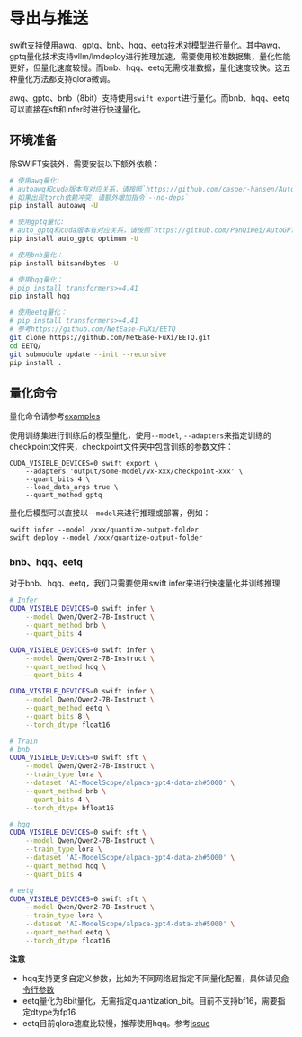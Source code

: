 # 导出与推送
swift支持使用awq、gptq、bnb、hqq、eetq技术对模型进行量化。其中awq、gptq量化技术支持vllm/lmdeploy进行推理加速，需要使用校准数据集，量化性能更好，但量化速度较慢。而bnb、hqq、eetq无需校准数据，量化速度较快。这五种量化方法都支持qlora微调。

awq、gptq、bnb（8bit）支持使用`swift export`进行量化。而bnb、hqq、eetq可以直接在sft和infer时进行快速量化。

## 环境准备

除SWIFT安装外，需要安装以下额外依赖：
```bash
# 使用awq量化:
# autoawq和cuda版本有对应关系，请按照`https://github.com/casper-hansen/AutoAWQ`选择版本
# 如果出现torch依赖冲突，请额外增加指令`--no-deps`
pip install autoawq -U

# 使用gptq量化:
# auto_gptq和cuda版本有对应关系，请按照`https://github.com/PanQiWei/AutoGPTQ#quick-installation`选择版本
pip install auto_gptq optimum -U

# 使用bnb量化：
pip install bitsandbytes -U

# 使用hqq量化：
# pip install transformers>=4.41
pip install hqq

# 使用eetq量化：
# pip install transformers>=4.41
# 参考https://github.com/NetEase-FuXi/EETQ
git clone https://github.com/NetEase-FuXi/EETQ.git
cd EETQ/
git submodule update --init --recursive
pip install .
```

## 量化命令

量化命令请参考[examples](https://github.com/modelscope/ms-swift/tree/main/examples/export)

使用训练集进行训练后的模型量化，使用`--model`, `--adapters`来指定训练的checkpoint文件夹，checkpoint文件夹中包含训练的参数文件：

```shell
CUDA_VISIBLE_DEVICES=0 swift export \
    --adapters 'output/some-model/vx-xxx/checkpoint-xxx' \
    --quant_bits 4 \
    --load_data_args true \
    --quant_method gptq
```

量化后模型可以直接以`--model`来进行推理或部署，例如：
```shell
swift infer --model /xxx/quantize-output-folder
swift deploy --model /xxx/quantize-output-folder
```

### bnb、hqq、eetq
对于bnb、hqq、eetq，我们只需要使用swift infer来进行快速量化并训练推理
```bash
# Infer
CUDA_VISIBLE_DEVICES=0 swift infer \
    --model Qwen/Qwen2-7B-Instruct \
    --quant_method bnb \
    --quant_bits 4

CUDA_VISIBLE_DEVICES=0 swift infer \
    --model Qwen/Qwen2-7B-Instruct \
    --quant_method hqq \
    --quant_bits 4

CUDA_VISIBLE_DEVICES=0 swift infer \
    --model Qwen/Qwen2-7B-Instruct \
    --quant_method eetq \
    --quant_bits 8 \
    --torch_dtype float16

# Train
# bnb
CUDA_VISIBLE_DEVICES=0 swift sft \
    --model Qwen/Qwen2-7B-Instruct \
    --train_type lora \
    --dataset 'AI-ModelScope/alpaca-gpt4-data-zh#5000' \
    --quant_method bnb \
    --quant_bits 4 \
    --torch_dtype bfloat16

# hqq
CUDA_VISIBLE_DEVICES=0 swift sft \
    --model Qwen/Qwen2-7B-Instruct \
    --train_type lora \
    --dataset 'AI-ModelScope/alpaca-gpt4-data-zh#5000' \
    --quant_method hqq \
    --quant_bits 4

# eetq
CUDA_VISIBLE_DEVICES=0 swift sft \
    --model Qwen/Qwen2-7B-Instruct \
    --train_type lora \
    --dataset 'AI-ModelScope/alpaca-gpt4-data-zh#5000' \
    --quant_method eetq \
    --torch_dtype float16
```

**注意**
- hqq支持更多自定义参数，比如为不同网络层指定不同量化配置，具体请见[命令行参数](命令行参数.md)
- eetq量化为8bit量化，无需指定quantization_bit。目前不支持bf16，需要指定dtype为fp16
- eetq目前qlora速度比较慢，推荐使用hqq。参考[issue](https://github.com/NetEase-FuXi/EETQ/issues/17)
